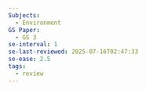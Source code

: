 ```yaml
---
Subjects:
  - Environment
GS Paper:
  - GS 3
se-interval: 1
se-last-reviewed: 2025-07-16T02:47:33
se-ease: 2.5
tags:
  - review
---
```

